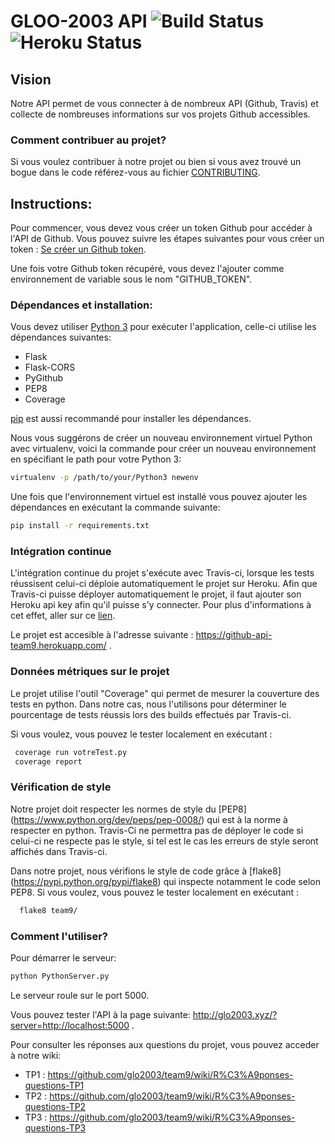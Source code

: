 # GLOO-2003 API  ![Build Status](https://travis-ci.com/glo2003/team9.svg?token=Epmbu7uyWDkfVaXsgPa9&branch=master) ![Heroku Status](https://heroku-badge.herokuapp.com/?app=github-api-team9)

## Vision

Notre API permet de vous connecter à de nombreux API (Github, Travis) et collecte de nombreuses informations sur vos projets Github accessibles. 

### Comment contribuer au projet?
Si vous voulez contribuer à notre projet ou bien si vous avez trouvé un bogue dans le code référez-vous au fichier [CONTRIBUTING](CONTRIBUTING.md).

[contributing]: /CONTRIBUTING
## Instructions:

Pour commencer, vous devez vous créer un token Github pour accéder à l'API de Github. Vous pouvez suivre les étapes suivantes pour vous créer un token : [Se créer un Github token](https://help.github.com/articles/creating-an-access-token-for-command-line-use/).

Une fois votre Github token récupéré, vous devez l'ajouter comme environnement de variable sous le nom "GITHUB_TOKEN".

### Dépendances et installation:

Vous devez utiliser [Python 3](https://www.python.org/download/) pour exécuter l'application, celle-ci utilise les dépendances suivantes:
* Flask
* Flask-CORS
* PyGithub
* PEP8
* Coverage

[pip](http://pip.readthedocs.org/en/latest/installing.html) est aussi recommandé pour installer les dépendances.  

Nous vous suggérons de créer un nouveau environnement virtuel Python avec virtualenv, voici la commande pour créer un nouveau environnement en spécifiant le path pour votre Python 3:
```bash
virtualenv -p /path/to/your/Python3 newenv 
```

Une fois que l'environnement virtuel est installé vous pouvez ajouter les dépendances en exécutant la commande suivante:
```bash
pip install -r requirements.txt
```

### Intégration continue
L'intégration continue du projet s'exécute avec Travis-ci, lorsque les tests réussisent celui-ci déploie automatiquement le projet sur Heroku. Afin que Travis-ci puisse déployer automatiquement le projet, il faut ajouter son Heroku api key afin qu'il puisse s'y connecter. Pour plus d'informations à cet effet, aller sur ce [lien](https://blog.travis-ci.com/2013-07-09-introducing-continuous-deployment-to-heroku/).

Le projet est accesible à l'adresse suivante : https://github-api-team9.herokuapp.com/ .

### Données métriques sur le projet
Le projet utilise l'outil "Coverage" qui permet de mesurer la couverture des tests en python. Dans notre cas, nous l'utilisons pour déterminer le pourcentage de tests réussis lors des builds effectués par Travis-ci.

Si vous voulez, vous pouvez le tester localement en exécutant :
```bash
 coverage run votreTest.py
 coverage report
```

### Vérification de style
Notre projet doit respecter les normes de style du [PEP8] (https://www.python.org/dev/peps/pep-0008/) qui est à la norme à respecter en python. Travis-Ci ne permettra pas de déployer le code si celui-ci ne respecte pas le style, si tel est le cas les erreurs de style seront affichés dans Travis-ci. 

Dans notre projet, nous vérifions le style de code grâce à [flake8] (https://pypi.python.org/pypi/flake8) qui inspecte notamment le code selon PEP8.
Si vous voulez, vous pouvez le tester localement en exécutant :
```bash
  flake8 team9/
```

### Comment l'utiliser?
Pour démarrer le serveur:
```bash
python PythonServer.py
```
Le serveur roule sur le port 5000.

Vous pouvez tester l'API à la page suivante:
http://glo2003.xyz/?server=http://localhost:5000 .

Pour consulter les réponses aux questions du projet, vous pouvez acceder à notre wiki:
- TP1 : https://github.com/glo2003/team9/wiki/R%C3%A9ponses-questions-TP1
- TP2 : https://github.com/glo2003/team9/wiki/R%C3%A9ponses-questions-TP2
- TP3 : https://github.com/glo2003/team9/wiki/R%C3%A9ponses-questions-TP3

